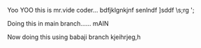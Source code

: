 Yoo YOO this is mr.vide coder...
bdfjklgnkjnf
senlndf
]sddf
\s;rg
';

Doing this in main branch...... mAIN 



Now doing this using babaji branch
kjeihrjeg,h